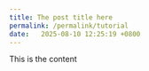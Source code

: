 ```yaml
---
title: The post title here
permalink: /permalink/tutorial
date:   2025-08-10 12:25:19 +0800
---
```


This is the content